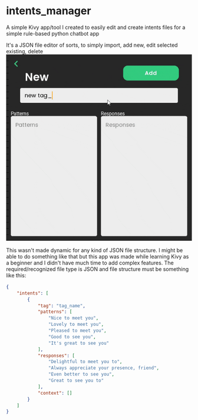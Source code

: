 # intents_manager
A simple Kivy app/tool I created to easily edit and create intents files for a simple rule-based python chatbot app

​It's a JSON file editor of sorts, to simply import, add new, edit selected existing, delete
![](https://github.com/chibie-code/intents_manager/blob/main/gif/add_edit.gif)

This wasn't made dynamic for any kind of JSON file structure. I might be able to do something like that but this app was made while learning Kivy as a beginner and I didn't have much time to add complex features.
The required/recognized file type is JSON and file structure must be something like this:
```JSON
{
    "intents": [
        {
            "tag": "tag_name",
            "patterns": [
                "Nice to meet you",
                "Lovely to meet you",
                "Pleased to meet you",
                "Good to see you",
                "It's great to see you"
            ],
            "responses": [
                "Delightful to meet you to",
                "Always appreciate your presence, friend",
                "Even better to see you",
                "Great to see you to"
            ],
            "context": []
        }
    ]
}
```
